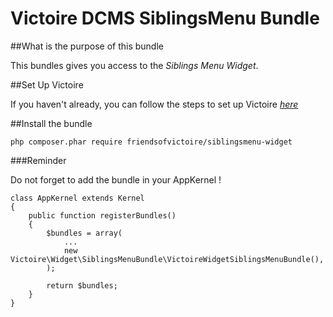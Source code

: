 Victoire DCMS SiblingsMenu Bundle
============

##What is the purpose of this bundle

This bundles gives you access to the *Siblings Menu Widget*.

##Set Up Victoire

If you haven't already, you can follow the steps to set up Victoire *[here](https://github.com/Victoire/victoire/blob/master/setup.md)*

##Install the bundle

    php composer.phar require friendsofvictoire/siblingsmenu-widget

###Reminder

Do not forget to add the bundle in your AppKernel !

    class AppKernel extends Kernel
    {
        public function registerBundles()
        {
            $bundles = array(
                ...
                new Victoire\Widget\SiblingsMenuBundle\VictoireWidgetSiblingsMenuBundle(),
            );

            return $bundles;
        }
    }
